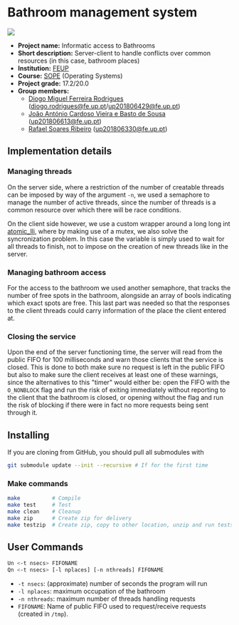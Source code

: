 # Bathroom management system

<p align="left">
  <img src="https://github.com/dmfrodrigues/feup-sope-proj2/workflows/test/badge.svg">
</p>

- **Project name:** Informatic access to Bathrooms
- **Short description:** Server-client to handle conflicts over common resources (in this case, bathroom places)
- **Institution:** [FEUP](https://sigarra.up.pt/feup/en/web_page.Inicial)
- **Course:** [SOPE](https://sigarra.up.pt/feup/en/UCURR_GERAL.FICHA_UC_VIEW?pv_ocorrencia_id=436440) (Operating Systems)
- **Project grade:** 17.2/20.0
- **Group members:**
    - [Diogo Miguel Ferreira Rodrigues](https://github.com/dmfrodrigues) ([diogo.rodrigues@fe.up.pt](mailto:diogo.rodrigues@fe.up.pt)/[up201806429@fe.up.pt](mailto:up201806429@fe.up.pt))
    - [João António Cardoso Vieira e Basto de Sousa](https://github.com/JoaoASousa) ([up201806613@fe.up.pt](up201806613@fe.up.pt))
    - [Rafael Soares Ribeiro](https://github.com/up201806330) ([up201806330@fe.up.pt](mailto:up201806330@fe.up.pt))

## Implementation details

### Managing threads

On the server side, where a restriction of the number of creatable threads can be imposed by way of the argument `-n`, we used a semaphore to manage the number of active threads, since the number of threads is a common resource over which there will be race conditions.

On the client side however, we use a custom wrapper around a long long int [atomic_lli](common/src/common_atomic.c), where by making use of a mutex, we also solve the syncronization problem. In this case the variable is simply used to wait for all threads to finish, not to impose on the creation of new threads like in the server.

### Managing bathroom access

For the access to the bathroom we used another semaphore, that tracks the number of free spots in the bathroom, alongside an array of bools indicating which exact spots are free. This last part was needed so that the responses to the client threads could carry information of the place the client entered at.

### Closing the service

Upon the end of the server functioning time, the server will read from the public FIFO for 100 milliseconds and warn those clients that the service is closed. This is done to both make sure no request is left in the public FIFO but also to make sure the client receives at least one of these warnings, since the alternatives to this "timer" would either be: open the FIFO with the `O_NONBLOCK` flag and run the risk of exiting immediately without reporting to the client that the bathroom is closed, or opening without the flag and run the risk of blocking if there were in fact no more requests being sent through it.


## Installing

If you are cloning from GitHub, you should pull all submodules with

```sh
git submodule update --init --recursive # If for the first time
```

### Make commands

```sh
make          # Compile
make test     # Test
make clean    # Cleanup
make zip      # Create zip for delivery
make testzip  # Create zip, copy to other location, unzip and run tests
```

## User Commands

```sh
Un <-t nsecs> FIFONAME
Qn <-t nsecs> [-l nplaces] [-n nthreads] FIFONAME
```

- `-t nsecs`: (approximate) number of seconds the program will run
- `-l nplaces`: maximum occupation of the bathroom
- `-n nthreads`: maximum number of threads handling requests
- `FIFONAME`: Name of public FIFO used to request/receive requests (created in `/tmp`).
